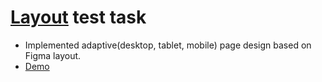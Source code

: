 #  [Layout](https://www.figma.com/file/hqBaMpzKjCmqSpoBIZz12N/%D0%A2%D0%B5%D1%81%D1%82%D0%BE%D0%B2%D0%BE%D0%B5-%D0%B2%D0%B5%D1%80%D1%81%D1%82%D0%BA%D0%B0?type=design&node-id=0%3A1&mode=design&t=8WaeMEVwDR5aSlkz-1) test task

* Implemented adaptive(desktop, tablet, mobile) page design based on Figma layout.
* [Demo](https://sonkashash.github.io/test_lego_car/)








